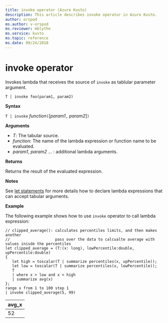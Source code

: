 ```yaml
---
title: invoke operator (Azure Kusto)
description: This article describes invoke operator in Azure Kusto.
author: orspod
ms.author: v-orspod
ms.reviewer: mblythe
ms.service: kusto
ms.topic: reference
ms.date: 09/24/2018
---
```

# invoke operator

Invokes lambda that receives the source of `invoke` as tablular parameter argument.

    T | invoke foo(param1, param2)

**Syntax**

`T | invoke` *function*`(`[*param1*`,` *param2*]`)`

**Arguments**

* *T*: The tabular source.
* *function*: The name of the lambda expression or function name to be evaluated.
* *param1*, *param2* ... : additional lambda arguments.

**Returns**

Returns the result of the evaluated expression.

**Notes**

See [let statements](./letstatement.md) for more details how to declare lambda expressions that can accept tabular arguments.

**Example**

The following example shows how to use `invoke` operator to call lambda expression:

```kusto
// clipped_average(): calculates percentiles limits, and then makes another 
//                    pass over the data to calcualte average with values inisde the percentiles
let clipped_average = (T:(x: long), lowPercentile:double, upPercentile:double)
{
   let high = toscalar(T | summarize percentiles(x, upPercentile));
   let low = toscalar(T | summarize percentiles(x, lowPercentile));
   T 
   | where x > low and x < high
   | summarize avg(x) 
};
range x from 1 to 100 step 1
| invoke clipped_average(5, 99)
```

|avg_x|
|---|
|52|
